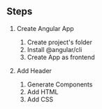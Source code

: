 ## Steps

1. Create Angular App

   1. Create project's folder
   2. Install @angular/cli
   3. Create App as frontend

2. Add Header
   1. Generate Components
   2. Add HTML
   3. Add CSS
